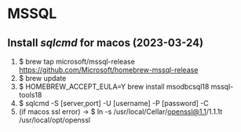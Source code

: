 # MSSQL
## Install **_sqlcmd_** for macos (2023-03-24)  
1. $ brew tap microsoft/mssql-release https://github.com/Microsoft/homebrew-mssql-release  
2. $ brew update  
3. $ HOMEBREW_ACCEPT_EULA=Y brew install msodbcsql18 mssql-tools18  
4. $ sqlcmd -S [server,port] -U [username] -P [password] -C  
5. (if macos ssl error) -> $ ln -s /usr/local/Cellar/openssl@1.1/1.1.1t /usr/local/opt/openssl  

